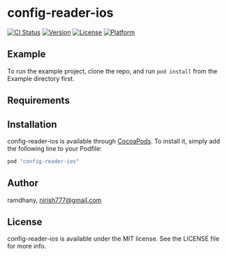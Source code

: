 # config-reader-ios

[![CI Status](http://img.shields.io/travis/ramdhany/config-reader-ios.svg?style=flat)](https://travis-ci.org/ramdhany/config-reader-ios)
[![Version](https://img.shields.io/cocoapods/v/config-reader-ios.svg?style=flat)](http://cocoapods.org/pods/config-reader-ios)
[![License](https://img.shields.io/cocoapods/l/config-reader-ios.svg?style=flat)](http://cocoapods.org/pods/config-reader-ios)
[![Platform](https://img.shields.io/cocoapods/p/config-reader-ios.svg?style=flat)](http://cocoapods.org/pods/config-reader-ios)

## Example

To run the example project, clone the repo, and run `pod install` from the Example directory first.

## Requirements

## Installation

config-reader-ios is available through [CocoaPods](http://cocoapods.org). To install
it, simply add the following line to your Podfile:

```ruby
pod "config-reader-ios"
```

## Author

ramdhany, nirish777@gmail.com

## License

config-reader-ios is available under the MIT license. See the LICENSE file for more info.
